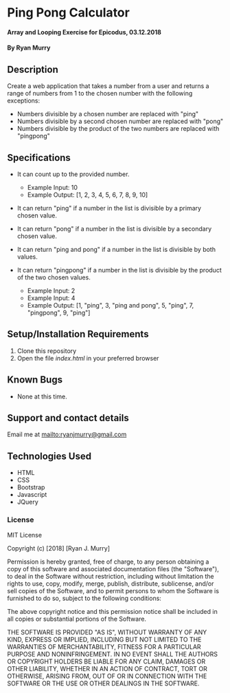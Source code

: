 # Ping Pong Calculator

#### Array and Looping Exercise for Epicodus, 03.12.2018

#### By Ryan Murry

## Description

Create a web application that takes a number from a user and returns a range of numbers from 1 to the chosen number with the following exceptions:

* Numbers divisible by a chosen number are replaced with "ping"
* Numbers divisible by a second chosen number are replaced with "pong"
* Numbers divisible by the product of the two numbers are replaced with "pingpong"

## Specifications
* It can count up to the provided number.
  * Example Input: 10
  * Example Output: [1, 2, 3, 4, 5, 6, 7, 8, 9, 10]


* It can return "ping" if a number in the list is divisible by a primary chosen value.
* It can return "pong" if a number in the list is divisible by a secondary chosen value.
* It can return "ping and pong" if a number in the list is divisible by both values.
* It can return "pingpong" if a number in the list is divisible by the product of the two chosen values.
  * Example Input: 2
  * Example Input: 4
  * Example Output: [1, "ping", 3, "ping and pong", 5, "ping", 7, "pingpong", 9, "ping"]

## Setup/Installation Requirements

1. Clone this repository
2. Open the file _index.html_ in your preferred browser

## Known Bugs

* None at this time.

## Support and contact details

Email me at <mailto:ryanjmurry@gmail.com>

## Technologies Used

* HTML
* CSS
* Bootstrap
* Javascript
* JQuery

### License

MIT License

Copyright (c) [2018] [Ryan J. Murry]

Permission is hereby granted, free of charge, to any person obtaining a copy
of this software and associated documentation files (the "Software"), to deal
in the Software without restriction, including without limitation the rights
to use, copy, modify, merge, publish, distribute, sublicense, and/or sell
copies of the Software, and to permit persons to whom the Software is
furnished to do so, subject to the following conditions:

The above copyright notice and this permission notice shall be included in all
copies or substantial portions of the Software.

THE SOFTWARE IS PROVIDED "AS IS", WITHOUT WARRANTY OF ANY KIND, EXPRESS OR
IMPLIED, INCLUDING BUT NOT LIMITED TO THE WARRANTIES OF MERCHANTABILITY,
FITNESS FOR A PARTICULAR PURPOSE AND NONINFRINGEMENT. IN NO EVENT SHALL THE
AUTHORS OR COPYRIGHT HOLDERS BE LIABLE FOR ANY CLAIM, DAMAGES OR OTHER
LIABILITY, WHETHER IN AN ACTION OF CONTRACT, TORT OR OTHERWISE, ARISING FROM,
OUT OF OR IN CONNECTION WITH THE SOFTWARE OR THE USE OR OTHER DEALINGS IN THE
SOFTWARE.

